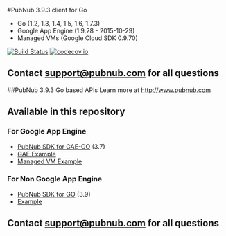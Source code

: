 #PubNub 3.9.3 client for Go
* Go (1.2, 1.3, 1.4, 1.5, 1.6, 1.7.3)
* Google App Engine (1.9.28 - 2015-10-29)
* Managed VMs (Google Cloud SDK 0.9.70)

[![Build Status](https://travis-ci.org/pubnub/go.svg?branch=master)](https://travis-ci.org/pubnub/go)
[![codecov.io](https://codecov.io/github/pubnub/go/coverage.svg?branch=master)](https://codecov.io/github/pubnub/go?branch=master)

## Contact support@pubnub.com for all questions

##PubNub 3.9.3 Go based APIs
Learn more at http://www.pubnub.com

## Available in this repository

### For Google App Engine

* [PubNub SDK for GAE-GO](gae) (3.7)
 * [GAE Example](gae-example)
 * [Managed VM Example](gae-managed-vm-example)

### For Non Google App Engine

* [PubNub SDK for GO](messaging) (3.9)
 * [Example](messaging/example)

## Contact support@pubnub.com for all questions

